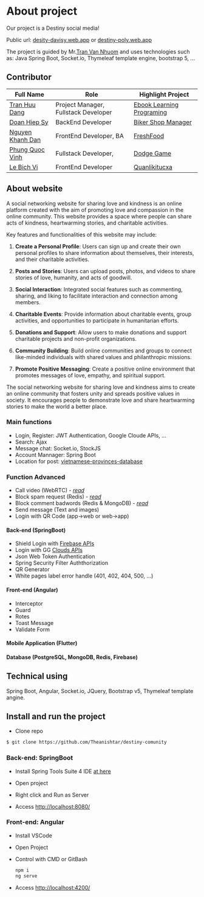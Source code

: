 # About project

Our project is a Destiny social media!

Public url: [desity-davisy.web.app](destiny-davisy.web.app) or [destiny-poly.web.app](destiny-poly.web.app)

The project is guided by Mr.[Tran Van Nhuom](https://github.com/tvnhuom/) and uses technologies such as: Java Spring Boot, Socket.io, Thymeleaf template engine, bootstrap 5, ...

## Contributor
| Full Name | Role | Highlight Project |
|-----------|------|--------------------|
|[Tran Huu Dang]() | Project Manager, Fullstack Developer | [Ebook Learning Programing](https://angurvad-5559e.web.app/)  
|[Doan Hiep Sy]() | BackEnd Developer | [Biker Shop Manager](https://github.com/DoanSy16/biker-shop-manager)  
|[Nguyen Khanh Dan]() | FrontEnd Developer, BA | [FreshFood](https://github.com/NguyenKhanhDan/FreshFood)  
|[Phung Quoc Vinh]() | Fullstack Developer,  | [Dodge Game](https://github.com/Dinhisme/DodgeGame)  
|[Le Bich Vi]() | FrontEnd Developer | [Quanlikitucxa](https://github.com/TheBank0911/Quanlikitucxa)



## About website 
A social networking website for sharing love and kindness is an online platform created with the aim of promoting love and compassion in the online community. This website provides a space where people can share acts of kindness, heartwarming stories, and charitable activities.

Key features and functionalities of this website may include:

1. **Create a Personal Profile**: Users can sign up and create their own personal profiles to share information about themselves, their interests, and their charitable activities.

2. **Posts and Stories**: Users can upload posts, photos, and videos to share stories of love, humanity, and acts of goodwill.

3. **Social Interaction**: Integrated social features such as commenting, sharing, and liking to facilitate interaction and connection among members.

4. **Charitable Events**: Provide information about charitable events, group activities, and opportunities to participate in humanitarian efforts.

5. **Donations and Support**: Allow users to make donations and support charitable projects and non-profit organizations.

6. **Community Building**: Build online communities and groups to connect like-minded individuals with shared values and philanthropic missions.

7. **Promote Positive Messaging**: Create a positive online environment that promotes messages of love, empathy, and spiritual support.

The social networking website for sharing love and kindness aims to create an online community that fosters unity and spreads positive values in society. It encourages people to demonstrate love and share heartwarming stories to make the world a better place.

### Main functions
- Login, Register: JWT Authentication, Google Cloude APIs, ...
- Search: Ajax
- Message chat: Socket.io, StockJS
- Account Mannager: Spring Boot
- Location for post: [vietnamese-provinces-database](https://github.com/dangtranhuu/vietnamese-provinces-database)

### Function Advanced
- Call video (WebRTC) - <i>[read](https://github.com/theanishtar/video-call-webrtc)</i>
- Block spam request (Redis) - <i>[read](https://github.com/theanishtar/spam-request-filter)</i>
- Block comment badwords (Redis & MongoDB) - <i>[read](https://github.com/theanishtar/check-badwords)</i>
- Send message (Text and images)
- Login with QR Code (app->web or web->app)

#### Back-end (SpringBoot)
- Shield Login with [Firebase APIs](https://console.firebase.google.com/u/1/project/davitickets-2e627/database/davitickets-2e627-default-rtdb/data/~2Flogin~2Fshield)
- Login with GG [Clouds APIs]()
- Json Web Token Authentication
- Spring Security Filter Auththorization
- QR Generator
- White pages label error handle (401, 402, 404, 500, ...)

#### Front-end (Angular)
- Interceptor
- Guard
- Rotes
- Toast Message
- Validate Form

#### Mobile Application (Flutter)

#### Database (PostgreSQL, MongoDB, Redis, Firebase)


## Technical using

Spring Boot, Angular, Socket.io, JQuery, Bootstrap v5, Thymeleaf template angine.



<!-- ## Table of contents (optional)

- Requirements
- Recommended modules
- Installation
- Configuration
- Troubleshooting
- FAQ
- Maintainers -->

## Install and run the project

- Clone repo
```bash
$ git clone https://github.com/Theanishtar/destiny-comunity
```
### Back-end: SpringBoot

- Install Spring Tools Suite 4 IDE [at here](https://spring.io/tools)

- Open project 

- Right click and Run as Server

- Access [http://localhost:8080/](http://localhost:8080/)

  
### Front-end: Angular

- Install VSCode
- Open Project
- Control with CMD or GitBash
  
  ``` bash
  npm i
  ng serve
   ```
  
- Access [http://localhost:4200/](http://localhost:4200/)
